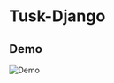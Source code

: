 # Tusk-Django

## Demo

![Demo](https://user-images.githubusercontent.com/69810226/112048526-831d1b00-8b1c-11eb-985c-2c8ea3a2c118.gif)
